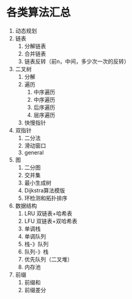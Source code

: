 # 各类算法汇总
1. 动态规划
2. 链表
   1. 分解链表
   2. 合并链表
   3. 链表反转（前n，中间，多少次一次的反转）
3. 二叉树
   1. 分解
   2. 遍历
      1. 中序遍历
      2. 中序遍历
      3. 后序遍历
      4. 层序遍历
   3. 快慢指针
4. 双指针
   1. 二分法
   2. 滑动窗口
   3. general
5. 图
   1. 二分图
   2. 交并集
   3. 最小生成树
   4. Dijkstra算法模版
   5. 环检测和拓扑排序
6. 数据结构
   1. LRU 双链表+哈希表
   2. LFU 双链表+双哈希表
   3. 单调栈
   4. 单调队列
   5. 栈-》队列
   6. 队列-》栈
   7. 优先队列（二叉堆）
   8. 内存池
7. 前缀
   1. 前缀和
   2. 前缀差分